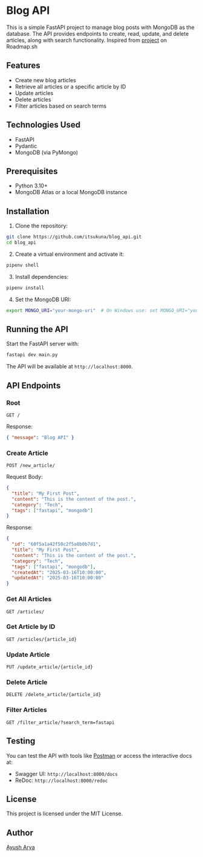 # Blog API

This is a simple FastAPI project to manage blog posts with MongoDB as the database. The API provides endpoints to create, read, update, and delete articles, along with search functionality.
Inspired from [project](https://roadmap.sh/projects/blogging-platform-api) on Roadmap.sh

## Features

- Create new blog articles
- Retrieve all articles or a specific article by ID
- Update articles
- Delete articles
- Filter articles based on search terms

## Technologies Used

- FastAPI
- Pydantic
- MongoDB (via PyMongo)

## Prerequisites

- Python 3.10+
- MongoDB Atlas or a local MongoDB instance

## Installation

1. Clone the repository:

```bash
git clone https://github.com/itsukuna/blog_api.git
cd blog_api
```

2. Create a virtual environment and activate it:

```bash
pipenv shell
```

3. Install dependencies:

```bash
pipenv install
```

4. Set the MongoDB URI:

```bash
export MONGO_URI="your-mongo-uri"  # On Windows use: set MONGO_URI="your-mongo-uri"
```

## Running the API

Start the FastAPI server with:

```bash
fastapi dev main.py
```

The API will be available at `http://localhost:8000`.

## API Endpoints

### Root

```http
GET /
```

Response:

```json
{ "message": "Blog API" }
```

### Create Article

```http
POST /new_article/
```

Request Body:

```json
{
  "title": "My First Post",
  "content": "This is the content of the post.",
  "category": "Tech",
  "tags": ["fastapi", "mongodb"]
}
```

Response:

```json
{
  "id": "60f5a1a42f50c2f5a8b0b7d1",
  "title": "My First Post",
  "content": "This is the content of the post.",
  "category": "Tech",
  "tags": ["fastapi", "mongodb"],
  "createdAt": "2025-03-16T10:00:00",
  "updatedAt": "2025-03-16T10:00:00"
}
```

### Get All Articles

```http
GET /articles/
```

### Get Article by ID

```http
GET /articles/{article_id}
```

### Update Article

```http
PUT /update_article/{article_id}
```

### Delete Article

```http
DELETE /delete_article/{article_id}
```

### Filter Articles

```http
GET /filter_article/?search_term=fastapi
```

## Testing

You can test the API with tools like [Postman](https://www.postman.com/) or access the interactive docs at:

- Swagger UI: `http://localhost:8000/docs`
- ReDoc: `http://localhost:8000/redoc`

## License

This project is licensed under the MIT License.

## Author

[Ayush Arya](https://github.com/itsukuna)
